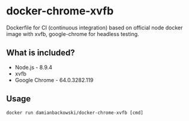 # docker-chrome-xvfb

Dockerfile for CI (continuous integration) based on official node docker image with xvfb, google-chrome for headless testing.

## What is included?

* Node.js - 8.9.4
* xvfb
* Google Chrome - 64.0.3282.119

## Usage 

```
docker run damianbackowski/docker-chrome-xvfb [cmd]
```

